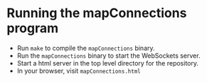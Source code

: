# Running the mapConnections program

* Run `make` to compile the `mapConnections` binary.
* Run the `mapConnections` binary to start the WebSockets server.
* Start a html server in the top level directory for the repository.
* In your browser, visit `mapConnections.html`
